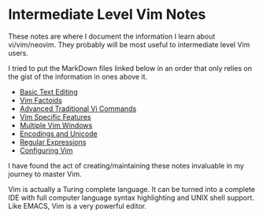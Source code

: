# Intermediate Level Vim Notes

These notes are where I document the information
I learn about vi/vim/neovim.  They probably will
be most useful to intermediate level Vim users.

I tried to put the MarkDown files linked below in
an order that only relies on the gist of the
information in ones above it.

* [Basic Text Editing](basicTextEditing.md)
* [Vim Factoids](vimFactoids.md)
* [Advanced Traditional Vi Commands](advTradViCommands.md)
* [Vim Specific Features](vimSpecificFeatures.md)
* [Multiple Vim Windows](multipleVimWindows.md)
* [Encodings and Unicode](encodingsUnicode.md)
* [Regular Expressions](regExp.md)
* [Configuring Vim](vimrcConfigFile.md)

I have found the act of creating/maintaining these
notes invaluable in my journey to master Vim.

Vim is actually a Turing complete language.  It can
be turned into a complete IDE with full computer
language syntax highlighting and UNIX shell support.
Like EMACS, Vim is a very powerful editor.
